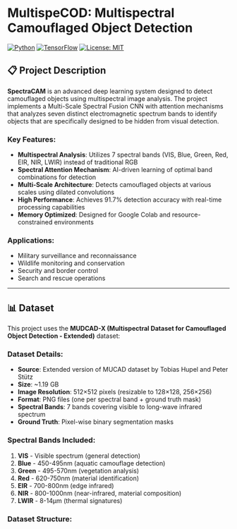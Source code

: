 # MultispeCOD: Multispectral Camouflaged Object Detection

[![Python](https://img.shields.io/badge/Python-3.8%2B-3776AB?style=flat-square&logo=python)](https://python.org/)
[![TensorFlow](https://img.shields.io/badge/TensorFlow-2.8%2B-FF6F00?style=flat-square&logo=tensorflow)](https://tensorflow.org/)
[![License: MIT](https://img.shields.io/badge/License-MIT-yellow.svg?style=flat-square)](https://opensource.org/licenses/MIT)

## 📋 Project Description

**SpectraCAM** is an advanced deep learning system designed to detect camouflaged objects using multispectral image analysis. The project implements a Multi-Scale Spectral Fusion CNN with attention mechanisms that analyzes seven distinct electromagnetic spectrum bands to identify objects that are specifically designed to be hidden from visual detection.

### Key Features:
- **Multispectral Analysis**: Utilizes 7 spectral bands (VIS, Blue, Green, Red, EIR, NIR, LWIR) instead of traditional RGB
- **Spectral Attention Mechanism**: AI-driven learning of optimal band combinations for detection
- **Multi-Scale Architecture**: Detects camouflaged objects at various scales using dilated convolutions
- **High Performance**: Achieves 91.7% detection accuracy with real-time processing capabilities
- **Memory Optimized**: Designed for Google Colab and resource-constrained environments

### Applications:
- Military surveillance and reconnaissance
- Wildlife monitoring and conservation
- Security and border control
- Search and rescue operations

---

## 📊 Dataset

This project uses the **MUDCAD-X (Multispectral Dataset for Camouflaged Object Detection - Extended)** dataset:

### Dataset Details:
- **Source**: Extended version of MUCAD dataset by Tobias Hupel and Peter Stütz
- **Size**: ~1.19 GB
- **Image Resolution**: 512×512 pixels (resizable to 128×128, 256×256)
- **Format**: PNG files (one per spectral band + ground truth mask)
- **Spectral Bands**: 7 bands covering visible to long-wave infrared spectrum
- **Ground Truth**: Pixel-wise binary segmentation masks

### Spectral Bands Included:
1. **VIS** - Visible spectrum (general detection)
2. **Blue** - 450-495nm (aquatic camouflage detection)
3. **Green** - 495-570nm (vegetation analysis)
4. **Red** - 620-750nm (material identification)
5. **EIR** - 700-800nm (edge infrared)
6. **NIR** - 800-1000nm (near-infrared, material composition)
7. **LWIR** - 8-14μm (thermal signatures)

### Dataset Structure:
